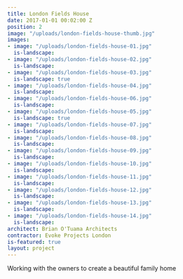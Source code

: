 ```yaml
---
title: London Fields House
date: 2017-01-01 00:02:00 Z
position: 2
image: "/uploads/london-fields-house-thumb.jpg"
images:
- image: "/uploads/london-fields-house-01.jpg"
  is-landscape: 
- image: "/uploads/london-fields-house-02.jpg"
  is-landscape: 
- image: "/uploads/london-fields-house-03.jpg"
  is-landscape: true
- image: "/uploads/london-fields-house-04.jpg"
  is-landscape: 
- image: "/uploads/london-fields-house-06.jpg"
  is-landscape: 
- image: "/uploads/london-fields-house-05.jpg"
  is-landscape: true
- image: "/uploads/london-fields-house-07.jpg"
  is-landscape: 
- image: "/uploads/london-fields-house-08.jpg"
  is-landscape: 
- image: "/uploads/london-fields-house-09.jpg"
  is-landscape: 
- image: "/uploads/london-fields-house-10.jpg"
  is-landscape: 
- image: "/uploads/london-fields-house-11.jpg"
  is-landscape: 
- image: "/uploads/london-fields-house-12.jpg"
  is-landscape: 
- image: "/uploads/london-fields-house-13.jpg"
  is-landscape: 
- image: "/uploads/london-fields-house-14.jpg"
  is-landscape: 
architect: Brian O'Tuama Architects
contractor: Evoke Projects London
is-featured: true
layout: project
---
```


Working with the owners to create a beautiful family home